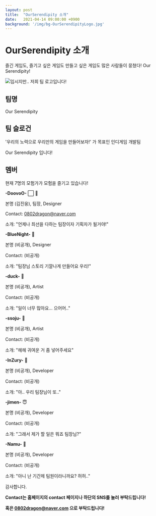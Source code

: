```yaml
---
layout: post
title:  "OurSerendipity 소개"
date:   2021-04-14 09:00:00 +0900
background: '/img/bg-OurSerendipityLogo.jpg'
---
```


# OurSerendipity 소개

즐긴 게임도, 즐기고 싶은 게임도 만들고 싶은 게임도 많은 사람들이 뭉쳤다! Our Serendipity!

![임시지만.. 저희 팀 로고입니다!](https://github.com/KimJinWoong0802/blog/blob/main/img/bg-OurSerendipityLogo.jpg?raw=true)

## 팀명

Our Serendipity

## 팀 슬로건

'우리의 노력으로 우리만의 게임을 만들어보자!' 가 목표인 인디게임 개발팀

Our Serendipity 입니다!

## 멤버

현재 7명의 모험가가 모험을 즐기고 있습니다!

**-DoovoO-** ⬜ 🥄

본명 (김진웅), 팀장, Designer

Contact: 0802dragon@naver.com

소개: "언제나 최선을 다하는 팀장이자 기획자가 될거야!"

**-BlueNight-** 🌃

본명 (비공개), Designer

Contact: (비공개)

소개: "팀장님 스토리 기깔나게 만들어요 우리!"

**-duck-** 🦆

본명 (비공개), Artist

Contact: (비공개)

소개: "일이 너무 많아요... 으어어.."

**-ssoju-** 🍶

본명 (비공개), Artist

Contact: (비공개)

소개: "헤헤 귀여운 거 좀 넣어주세요"

**-InZury-** 🤔

본명 (비공개), Developer

Contact: (비공개)

소개: "아.. 우리 팀장님이 또.."

**-jimen-** 😇

본명 (비공개), Developer

Contact: (비공개)

소개: "그래서 제가 할 일은 뭐죠 팀장님?"

**-Namu-** 🌳

본명 (비공개), Developer

Contact: (비공개)

소개: "아니 난 기간제 팀원이라니까요? 허허.."

감사합니다.

**Contact는 홈페이지의 contact 페이지나 하단의 SNS를 눌러 부탁드립니다!**

**혹은 0802dragon@naver.com 으로 부탁드립니다!**